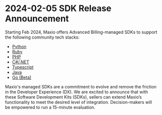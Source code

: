# 2024-02-05 SDK Release Announcement

Starting Feb 2024, Maxio offers Advanced Billing-managed SDKs to support the following community tech stacks:

- [Python](https://pypi.org/project/maxio-advanced-billing-sdk/)
- [Ruby](https://rubygems.org/gems/maxio-advanced-billing-sdk/)
- [PHP](https://packagist.org/packages/maxio/advanced-billing-sdk)
- [C#/.NET](https://www.nuget.org/packages/Maxio.AdvancedBillingSdk/)
- [Typescript](https://www.npmjs.com/package/@maxio-com/advanced-billing-sdk/)
- [Java](https://central.sonatype.com/artifact/com.maxio/advanced-billing-sdk)
- [Go (Beta)](https://pkg.go.dev/github.com/maxio-com/ab-golang-sdk@v0.1.0)

Maxio's managed SDKs are a commitment to evolve and remove the friction in the Developer Experience (DX).
We are excited to announce that with these Software Development Kits (SDKs), sellers can extend Maxio’s functionality
to meet the desired level of integration. Decision-makers will be empowered to run a 15-minute evaluation.

